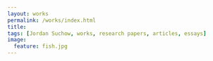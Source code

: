 ```yaml
---
layout: works
permalink: /works/index.html
title:
tags: [Jordan Suchow, works, research papers, articles, essays]
image:
  feature: fish.jpg
---
```

